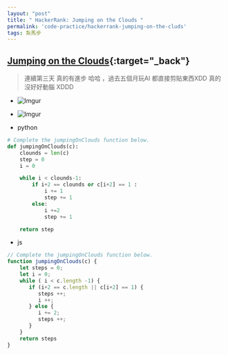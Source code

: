 ```yaml
---
layout: "post"
title: " HackerRank: Jumping on the Clouds "
permalink: 'code-practice/hackerrank-jumping-on-the-cluds'
tags: 紮馬步
---
```


## [Jumping on the Clouds](https://www.hackerrank.com/challenges/jumping-on-the-clouds/problem?h_l=interview&playlist_slugs%5B%5D=interview-preparation-kit&playlist_slugs%5B%5D=warmup){:target="_back"}

> 連續第三天 真的有進步 哈哈 ，過去五個月玩AI 都直接剪貼東西XDD 真的沒好好動腦 XDDD

- ![Imgur](https://i.imgur.com/rjpJOvh.gif)

- ![Imgur](https://i.imgur.com/b9j9Nwz.jpg)

- python

~~~py
# Complete the jumpingOnClouds function below.
def jumpingOnClouds(c):
    clounds = len(c)
    step = 0
    i = 0

    while i < clounds-1:
        if i+2 == clounds or c[i+2] == 1 :
            i += 1
            step += 1
        else:
            i +=2
            step += 1

    return step
~~~

- js

~~~js
// Complete the jumpingOnClouds function below.
function jumpingOnClouds(c) {
    let steps = 0;
    let i = 0;
    while ( i < c.length -1) {
       if (i+2 == c.length || c[i+2] == 1) {
          steps ++;
          i ++; 
       } else {
          i += 2;
          steps ++;
       }
    }
    return steps
}
~~~

